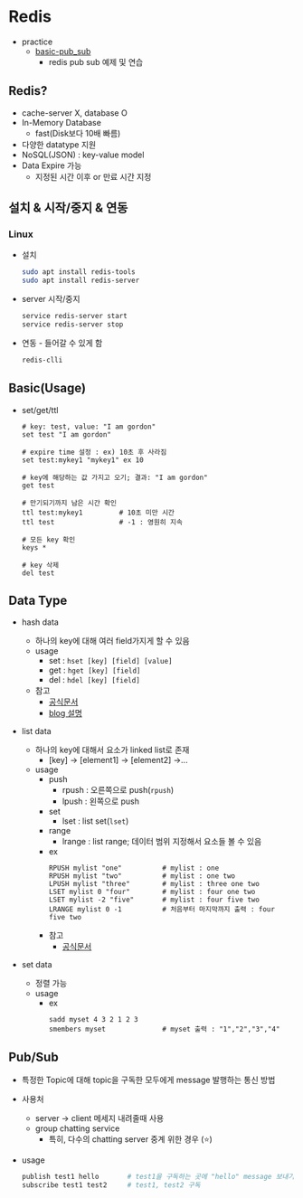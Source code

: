 # Redis

* practice
  * [basic-pub_sub](basic-pub_sub)
    * redis pub sub 예제 및 연습

## Redis?
* cache-server X, database O
* In-Memory Database
  * fast(Disk보다 10배 빠름)
* 다양한 datatype 지원
* NoSQL(JSON) : key-value model
* Data Expire 가능
  * 지정된 시간 이후 or 만료 시간 지정

## 설치 & 시작/중지 & 연동

### Linux
* 설치
  ```bash
  sudo apt install redis-tools
  sudo apt install redis-server
  ```
* server 시작/중지
  ```bash
  service redis-server start
  service redis-server stop
  ```
* 연동 - 들어갈 수 있게 함
  ```bash
  redis-clli
  ```

## Basic(Usage)

* set/get/ttl
  ```shell
  # key: test, value: "I am gordon"
  set test "I am gordon"
  
  # expire time 설정 : ex) 10초 후 사라짐
  set test:mykey1 "mykey1" ex 10
  
  # key에 해당하는 값 가지고 오기; 결과: "I am gordon"
  get test
  
  # 만기되기까지 남은 시간 확인
  ttl test:mykey1         # 10초 미만 시간
  ttl test                # -1 : 영원히 지속
  
  # 모든 key 확인
  keys *
  
  # key 삭제
  del test
  ```

## Data Type
* hash data
  * 하나의 key에 대해 여러 field가지게 할 수 있음 
  * usage
    * set : ```hset [key] [field] [value]```
    * get : ```hget [key] [field]```
    * del : ```hdel [key] [field]```
  * 참고
    * [공식문서](https://redis.io/commands/hset) 
    * [blog 설명](https://realmojo.tistory.com/172)
* list data
  * 하나의 key에 대해서 요소가 linked list로 존재
    * [key] -> [element1] -> [element2] ->...
  * usage
    * push
      * rpush : 오른쪽으로 push(```rpush```) 
      * lpush : 왼쪽으로 push
    * set
      * lset : list set(```lset```)
    * range
      * lrange : list range; 데이터 범위 지정해서 요소들 볼 수 있음
    * ex
      ```shell
      RPUSH mylist "one"          # mylist : one
      RPUSH mylist "two"          # mylist : one two
      LPUSH mylist "three"        # mylist : three one two
      LSET mylist 0 "four"        # mylist : four one two
      LSET mylist -2 "five"       # mylist : four five two
      LRANGE mylist 0 -1          # 처음부터 마지막까지 출력 : four five two
      ```
    * 참고
      * [공식문서](https://redis.io/commands/LSET)

* set data
  * 정렬 가능
  * usage
    * ex
      ```shell
      sadd myset 4 3 2 1 2 3
      smembers myset              # myset 출력 : "1","2","3","4"
      ``` 
    
## Pub/Sub

* 특정한 Topic에 대해 topic을 구독한 모두에게 message 발행하는 통신 방법
* 사용처
  * server -> client 메세지 내려줄때 사용
  * group chatting service
    * 특히, 다수의 chatting server 중계 위한 경우 (:star:)

* usage
  ```bash
  publish test1 hello       # test1을 구독하는 곳에 "hello" message 보내기
  subscribe test1 test2     # test1, test2 구독
  ```
